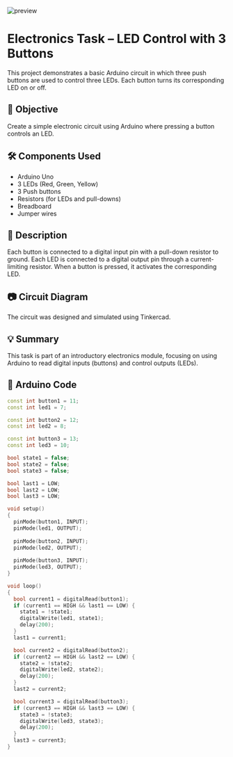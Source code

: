 ![preview](ElectronicsTask1-CircuitinTinkercad.png)
# Electronics Task – LED Control with 3 Buttons

This project demonstrates a basic Arduino circuit in which three push buttons are used to control three LEDs. Each button turns its corresponding LED on or off.

## 🧠 Objective
Create a simple electronic circuit using Arduino where pressing a button controls an LED.

## 🛠 Components Used
- Arduino Uno  
- 3 LEDs (Red, Green, Yellow)  
- 3 Push buttons  
- Resistors (for LEDs and pull-downs)  
- Breadboard  
- Jumper wires  

## 🔌 Description
Each button is connected to a digital input pin with a pull-down resistor to ground. Each LED is connected to a digital output pin through a current-limiting resistor. When a button is pressed, it activates the corresponding LED.

## 📷 Circuit Diagram
The circuit was designed and simulated using Tinkercad.

## 💡 Summary
This task is part of an introductory electronics module, focusing on using Arduino to read digital inputs (buttons) and control outputs (LEDs).

## 🧾 Arduino Code
```cpp
const int button1 = 11;
const int led1 = 7;

const int button2 = 12;
const int led2 = 8;

const int button3 = 13;
const int led3 = 10;

bool state1 = false;
bool state2 = false;
bool state3 = false;

bool last1 = LOW;
bool last2 = LOW;
bool last3 = LOW;

void setup()
{
  pinMode(button1, INPUT);
  pinMode(led1, OUTPUT);
  
  pinMode(button2, INPUT);
  pinMode(led2, OUTPUT);
  
  pinMode(button3, INPUT);
  pinMode(led3, OUTPUT);
}

void loop()
{
  bool current1 = digitalRead(button1);
  if (current1 == HIGH && last1 == LOW) {
    state1 = !state1;
    digitalWrite(led1, state1);
    delay(200);
  }
  last1 = current1;

  bool current2 = digitalRead(button2);
  if (current2 == HIGH && last2 == LOW) {
    state2 = !state2;
    digitalWrite(led2, state2);
    delay(200);
  }
  last2 = current2;

  bool current3 = digitalRead(button3);
  if (current3 == HIGH && last3 == LOW) {
    state3 = !state3;
    digitalWrite(led3, state3);
    delay(200);
  }
  last3 = current3;
}
